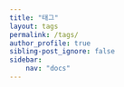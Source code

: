```yaml
---
title: "태그"
layout: tags
permalink: /tags/
author_profile: true
sibling-post_ignore: false
sidebar: 
    nav: "docs"
---
```

